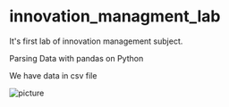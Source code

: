 # innovation_managment_lab

It's first lab of innovation management subject.

Parsing Data with pandas on Python


We have data in csv file

![picture](https://pp.userapi.com/c841333/v841333494/52a5/oxnTLGDdH-k.jpg)

